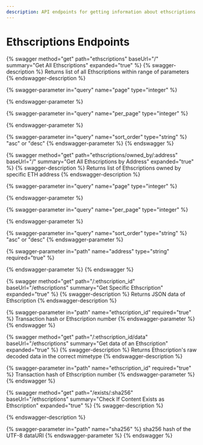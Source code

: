 ```yaml
---
description: API endpoints for getting information about ethscriptions
---
```


# Ethscriptions Endpoints



{% swagger method="get" path="ethscriptions" baseUrl="/" summary="Get All Ethscriptions" expanded="true" %}
{% swagger-description %}
Returns list of all Ethscriptions within range of parameters
{% endswagger-description %}

{% swagger-parameter in="query" name="page" type="integer" %}

{% endswagger-parameter %}

{% swagger-parameter in="query" name="per_page" type="integer" %}

{% endswagger-parameter %}

{% swagger-parameter in="query" name="sort_order" type="string" %}
"asc" or "desc"
{% endswagger-parameter %}
{% endswagger %}



{% swagger method="get" path="ethscriptions/owned_by/:address" baseUrl="/" summary="Get All Ethscriptions by Address" expanded="true" %}
{% swagger-description %}
Returns list of Ethscriptions owned by specific ETH address
{% endswagger-description %}

{% swagger-parameter in="query" name="page" type="integer" %}

{% endswagger-parameter %}

{% swagger-parameter in="query" name="per_page" type="integer" %}

{% endswagger-parameter %}

{% swagger-parameter in="query" name="sort_order" type="string" %}
"asc" or "desc"
{% endswagger-parameter %}

{% swagger-parameter in="path" name="address" type="string" required="true" %}

{% endswagger-parameter %}
{% endswagger %}

{% swagger method="get" path="/:ethscription_id" baseUrl="/ethscriptions" summary="Get Specific Ethscription" expanded="true" %}
{% swagger-description %}
Returns JSON data of Ethscription
{% endswagger-description %}

{% swagger-parameter in="path" name="ethscription_id" required="true" %}
Transaction hash or Ethscription number
{% endswagger-parameter %}
{% endswagger %}



{% swagger method="get" path="/:ethscription_id/data" baseUrl="/ethscriptions" summary="Get data of an Ethscription" expanded="true" %}
{% swagger-description %}
Returns Ethscription's raw decoded data in the correct mimetype
{% endswagger-description %}

{% swagger-parameter in="path" name="ethscription_id" required="true" %}
Transaction hash of Ethscription number
{% endswagger-parameter %}
{% endswagger %}



{% swagger method="get" path="/exists/:sha256" baseUrl="/ethscriptions" summary="Check If Content Exists as Ethscription" expanded="true" %}
{% swagger-description %}

{% endswagger-description %}

{% swagger-parameter in="path" name="sha256" %}
sha256 hash of the UTF-8 dataURI
{% endswagger-parameter %}
{% endswagger %}

